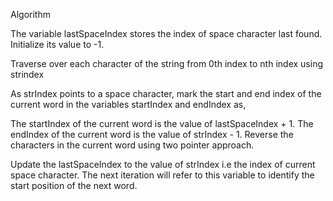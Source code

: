 Algorithm

The variable lastSpaceIndex stores the index of space character last found. Initialize its value to -1.

Traverse over each character of the string from 0th index to nth index using strindex

As strIndex points to a space character, mark the start and end index of the current word in the variables startIndex and endIndex as,

The startIndex of the current word is the value of lastSpaceIndex + 1.
The endIndex of the current word is the value of strIndex - 1.
Reverse the characters in the current word using two pointer approach.

Update the lastSpaceIndex to the value of strIndex i.e the index of current space character. The next iteration will refer to this variable to identify the start position of the next word.